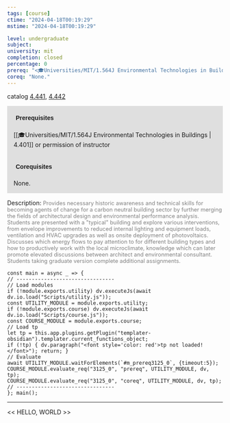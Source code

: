 ```yaml
---
tags: [course]
ctime: "2024-04-18T00:19:29"
mstime: "2024-04-18T00:19:29"

level: undergraduate
subject: 
university: mit
completion: closed
percentage: 0
prereq: "<🎓Universities/MIT/1.564J Environmental Technologies in Buildings> or permission of instructor"
coreq: "None."
---
```


catalog [4.441](http://student.mit.edu/catalog/m4d.html#4.441), [4.442](http://student.mit.edu/catalog/m4d.html#4.442)

<span style="display: block; padding: 15px; background-color: rgb(100, 100, 100, 0.2);"><font id="m_prereq3125_0" style="display: block; font-family: Arial, sans-serif; font-weight: bold; padding: 5px">Prerequisites</font><br><span id="prereq3125_0">[[🎓Universities/MIT/1.564J Environmental Technologies in Buildings | 4.401]] or permission of instructor</span></span>
<span style="display: block; padding: 15px; background-color: rgb(100, 100, 100, 0.2);"><font id="m_coreq3125_0" style="display: block; font-family: Arial, sans-serif; font-weight: bold; padding: 5px">Corequisites</font><br><span id="coreq3125_0">None.</span></span>

<font style="">Description:</font>
<font style="color: grey; font-size: 0.8rem;">Provides necessary historic awareness and technical skills for becoming agents of change for a carbon neutral building sector by further merging the fields of architectural design and environmental performance analysis. Students are presented with a "typical" building and explore various interventions, from envelope improvements to reduced internal lighting and equipment loads, ventilation and HVAC upgrades as well as onsite deployment of photovoltaics. Discusses which energy flows to pay attention to for different building types and how to productively work with the local microclimate, knowledge which can later promote elevated discussions between architect and environmental consultant. Students taking graduate version complete additional assignments.</font>

```dataviewjs
const main = async _ => {
// --------------------------------
// Load modules
if (!module.exports.utility) dv.executeJs(await dv.io.load("Scripts/utility.js"));
const UTILITY_MODULE = module.exports.utility;
if (!module.exports.course) dv.executeJs(await dv.io.load("Scripts/course.js"));
const COURSE_MODULE = module.exports.course;
// Load tp
let tp = this.app.plugins.getPlugin("templater-obsidian").templater.current_functions_object;
if (!tp) { dv.paragraph("<font style='color: red'>tp not loaded!</font>"); return; }
// Evaluate
await UTILITY_MODULE.waitForElements(`#m_prereq3125_0`, {timeout:5});
COURSE_MODULE.evaluate_req("3125_0", "prereq", UTILITY_MODULE, dv, tp);
COURSE_MODULE.evaluate_req("3125_0", "coreq", UTILITY_MODULE, dv, tp);
// --------------------------------
}; main();
```

---

<< HELLO, WORLD >>
